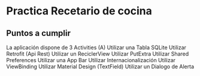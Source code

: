# Practica Recetario de cocina

## Puntos a cumplir
La aplicación dispone de 3 Activities (A)
Utilizar una Tabla SQLite
Utilizar Retrofit (Api Rest)
Utilizar un ReciclerView
Utilizar PutExtra
Utilizar Shared Preferences
Utilizar una App Bar
Utilizar Internacionalización
Utilizar ViewBinding
Utilizar Material Design (TextField)
Utilizar un Dialogo de Alerta